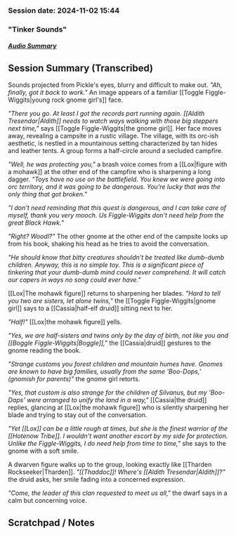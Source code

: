 ### Session date: 2024-11-02 15:44 
### "Tinker Sounds"
##### [Audio Summary](https://www.dropbox.com/scl/fo/lqiia8ky3y57lpmpchwis/ALKEXb6Zkp1R1a6j1cpnBjA?e=1&preview=Phalandan+Pack+Chapter+2+Tinker+Sounds.mp4&rlkey=b50tqk3d9bm35izfufqcpmind&st=b5xsze3s&dl=0)

## Session Summary (Transcribed)

Sounds projected from Pickle's eyes, blurry and difficult to make out. _"Ah, finally, got it back to work."_ An image appears of a familiar [[Toggle Figgle-Wiggits|young rock gnome girl's]] face.

_"There you go. At least I got the records part running again. [[Aldith Tresendar|Aldith]] needs to watch ways walking with those big steppers next time,"_ says [[Toggle Figgle-Wiggits|the gnome girl]]. Her face moves away, revealing a campsite in a rustic village. The village, with its orc-ish aesthetic, is nestled in a mountainous setting characterized by tan hides and leather tents. A group forms a half-circle around a secluded campfire.

_"Well, he was protecting you,"_ a brash voice comes from a [[Lox|figure with a mohawk]] at the other end of the campfire who is sharpening a long dagger. _"Toys have no use on the battlefield. You knew we were going into orc territory, and it was going to be dangerous. You're lucky that was the only thing that got broken."_

_"I don't need reminding that this quest is dangerous, and I can take care of myself, thank you very mooch. Us Figgle-Wiggits don't need help from the great Black Hawk."_

_"Right? Woodl?"_ The other gnome at the other end of the campsite looks up from his book, shaking his head as he tries to avoid the conversation.

_"He should know that bitty creatures shouldn't be treated like dumb-dumb children. Anyway, this is no simple toy. This is a significant piece of tinkering that your dumb-dumb mind could never comprehend. It will catch our capers in ways no song could ever have."_

[[Lox|The mohawk figure]] returns to sharpening her blades. _"Hard to tell you two are sisters, let alone twins,"_ the [[Toggle Figgle-Wiggits|gnome girl]] says to a [[Cassia|half-elf druid]] sitting next to her.

_"Half!"_ [[Lox|the mohawk figure]] yells.

_"Yes, we are half-sisters and twins only by the day of birth, not like you and [[Boggle Figgle-Wiggits|Boggle]],"_ the [[Cassia|druid]] gestures to the gnome reading the book.

_"Strange customs you forest children and mountain humes have. Gnomes are known to have big families, usually from the same 'Boo-Dops,' (gnomish for parents)"_ the gnome girl retorts.

_"Yes, that custom is also strange for the children of Silvanus, but my 'Boo-Daps' were arranged to unify the land in a way,"_ [[Cassia|the druid]] replies, glancing at [[Lox|the mohawk figure]] who is silently sharpening her blade and trying to stay out of the conversation.

_"Yet [[Lox]] can be a little rough at times, but she is the finest warrior of the [[Hotenow Tribe]]. I wouldn't want another escort by my side for protection. Unlike the Figgle-Wiggits, I do need help from time to time,"_ she says to the gnome with a soft smile.

A dwarven figure walks up to the group, looking exactly like [[Tharden Rockseeker|Tharden]]. _"[[Thaddoc]]! Where's [[Aldith Tresendar|Aldith]]?"_ the druid asks, her smile fading into a concerned expression.

_"Come, the leader of this clan requested to meet us all,"_ the dwarf says in a calm but concerning voice.

## Scratchpad / Notes

